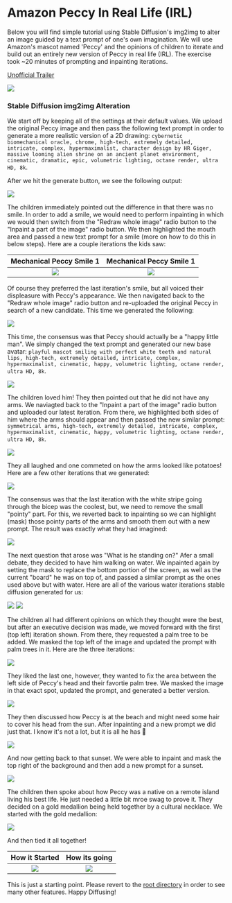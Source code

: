 # Amazon Peccy In Real Life (IRL) 
Below you will find simple tutorial using Stable Diffusion's img2img to alter an image guided by a text prompt of one's own imagination. We will use Amazon's mascot named 'Peccy' and the opinions of children to iterate and build out an entirely new version of Peccy in real life (IRL). The exercise took ~20 minutes of prompting and inpainting iterations.  

[Unofficial Trailer](https://s3.amazonaws.com/robocarhack.com/Amazon+Peccy+IRL+.mp4)

![](peccy-original.png)

### Stable Diffusion img2img Alteration 
We start off by keeping all of the settings at their default values. We upload the original Peccy image and then pass the following text prompt in order to generate a more realistic version of a 2D drawing: `cybernetic biomechanical oracle, chrome, high-tech, extremely detailed, intricate, complex, hypermaximalist, character design by HR Giger, massive looming alien shrine on an ancient planet environment, cinematic, dramatic, epic, volumetric lighting, octane render, ultra HD, 8k`.

After we hit the generate button, we see the following output:

![](peccy-img2img-iteration1.png)

The children immediately pointed out the difference in that there was no smile. In order to add a smile, we would need to perform inpainting in which we would then switch from the "Redraw whole image" radio button to the "Inpaint a part of the image" radio button. We then highlighted the mouth area and passed a new text prompt for a smile (more on how to do this in below steps). Here are a couple iterations the kids saw: 

Mechanical Peccy Smile 1            |  Mechanical Peccy Smile 1 
:-------------------------:|:-------------------------:
![](mechanical-peccy-smile.png)  |  ![](mechanical-peccy-smile2.png) 



Of course they preferred the last iteration's smile, but all voiced their displeasure with Peccy's appearance. We then navigated back to the "Redraw whole image" radio button and re-uploaded the original Peccy in search of a new candidate. This time we generated the following: 

![](peccy-mechanical-iteration.png)

This time, the consensus was that Peccy should actually be a "happy little man". We simply changed the text prompt and generated our new base avatar: `playful mascot smiling with perfect white teeth and natural lips, high-tech, extremely detailed, intricate, complex, hypermaximalist, cinematic, happy, volumetric lighting, octane render, ultra HD, 8k`.

![](peccy-img2img-iteration5.png)

The children loved him! They then pointed out that he did not have any arms. We naviagted back to the "Inpaint a part of the image" radio button and uploaded our latest iteration. From there, we highlighted both sides of him where the arms should appear and then passed the new similar prompt:  `symmetrical arms, high-tech, extremely detailed, intricate, complex, hypermaximalist, cinematic, happy, volumetric lighting, octane render, ultra HD, 8k`.


![](peccy-inpainting-arms.png)

They all laughed and one commeted on how the arms looked like potatoes! Here are a few other iterations that we generated:

![](peccy-arms.png) 

The consensus was that the last iteration with the white stripe going through the bicep was the coolest, but, we need to remove the small "pointy" part. For this, we reverted back to inpainting so we can highlight (mask) those pointy parts of the arms and smooth them out with a new prompt. The result was exactly what they had imagined: 

![](perfect-peccy.png) 

The next question that arose was "What is he standing on?" Afer a small debate, they decided to have him walking on water. We inpainted again by setting the mask to replace the bottom portion of the screen, as well as the current "board" he was on top of, and passed a similar prompt as the ones used above but with water. Here are all of the various water iterations stable diffusion generated for us: 

![](peccy-water1.png) 
![](peccy-water2.png) 

The children all had different opinions on which they thought were the best, but after an executive decision was made, we moved forward with the first (top left) iteration shown. From there, they requested a palm tree to be added. We masked the top left of the image and updated the prompt with palm trees in it. Here are the three iterations: 

![](peccy-palmtree.png) 


They liked the last one, however, they wanted to fix the area between the left side of Peccy's head and their favortie palm tree. We masked the image in that exact spot, updated the prompt, and generated a better version. 

![](peccy-palmtree-fix.png) 

They then discussed how Peccy is at the beach and might need some hair to cover his head from the sun. After inpainting and a new prompt we did just that. I know it's not a lot, but it is all he has :rofl: 

![](peccy-hair.png) 

And now getting back to that sunset. We were able to inpaint and mask the top right of the background and then add a new prompt for a sunset. 

![](peccy-palmtree-hair-sunset.png) 

The children then spoke about how Peccy was a native on a remote island living his best life. He just needed a little bit mroe swag to prove it. They decided on a gold medallion being held together by a cultural necklace. We started with the gold medallion: 

![](peccy-medallion.png) 

And then tied it all together! 

How it Started            |  How its going 
:-------------------------:|:-------------------------:
![](peccy-original.png)  |  ![](peccy-medallion-rope.png) 

This is just a starting point. Please revert to the [root directory]((/README.md)) in order to see many other features. Happy Diffusing! 
